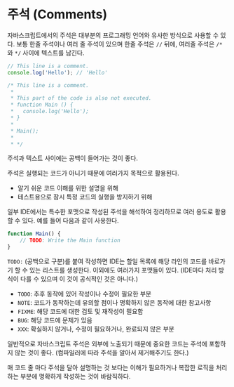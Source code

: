 # 주석 (Comments)

자바스크립트에서의 주석은 대부분의 프로그래밍 언어와 유사한 방식으로 사용할 수 있다. 보통 한줄 주석이나 여러 줄 주석이 있으며 한줄 주석은 `//` 뒤에, 여러줄 주석은 `/*`와 `*/` 사이에 텍스트를 남긴다.

```javascript
// This line is a comment.
console.log('Hello'); // 'Hello'

/* This line is a comment.
 *
 * This part of the code is also not executed.
 * function Main () {
 *   console.log('Hello');
 * }
 *
 * Main();
 *
 * */
```

주석과 텍스트 사이에는 공백이 들어가는 것이 좋다.

주석은 실행되는 코드가 아니기 때문에 여러가지 목적으로 활용된다.

- 알기 쉬운 코드 이해를 위한 설명을 위해
- 테스트용으로 잠시 특정 코드의 실행을 방지하기 위해

일부 IDE에서는 특수한 포맷으로 작성된 주석을 해석하여 정리하므로 여러 용도로 활용할 수 있다. 예를 들어 다음과 같이 사용한다.

```javascript
function Main() {
	// TODO: Write the Main function
}
```

`TODO:` (공백으로 구분)를 붙여 작성하면 IDE는 할일 목록에 해당 라인의 코드를 바로가기 할 수 있는 리스트를 생성한다. 이외에도 여러가지 포맷들이 있다. (IDE마다 처리 방식이 다를 수 있으며 이 것이 공식적인 것은 아니다.)

- `TODO`: 추후 동작에 있어 작성이나 수정이 필요한 부분
- `NOTE`: 코드가 동작하는데 유의할 점이나 명확하지 않은 동작에 대한 참고사항
- `FIXME`: 해당 코드에 대한 검토 및 재작성이 필요함
- `BUG`: 해당 코드에 문제가 있음
- `XXX`: 확실하지 않거나, 수정이 필요하거나, 완료되지 않은 부분

일반적으로 자바스크립트 주석은 외부에 노출되기 때문에 중요한 코드는 주석에 포함하지 않는 것이 좋다. (컴파일러에 따라 주석을 알아서 제거해주기도 한다.)

매 코드 줄 마다 주석을 달아 설명하는 것 보다는 이해가 필요하거나 복잡한 로직을 처리하는 부분에 명확하게 작성하는 것이 바람직하다.
